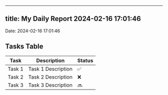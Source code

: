 
---
title: My Daily Report 2024-02-16 17:01:46
---

Date: 2024-02-16 17:01:46

## Tasks Table

| Task | Description | Status |
|------|-------------|--------|
| Task 1 | Task 1 Description | ✅ |
| Task 2 | Task 2 Description | ❌ |
| Task 3 | Task 3 Description | 🔜 |
